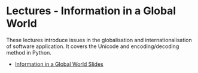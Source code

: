Lectures - Information in a Global World
========================================

These lectures introduce issues in the globalisation and internationalisation of software application. It covers the Unicode and encoding/decoding method in Python. 

- <a target="_blank" href="i18n.html" file="html"> Information in a Global World Slides</a>